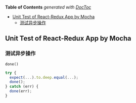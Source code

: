 <!-- START doctoc generated TOC please keep comment here to allow auto update -->
<!-- DON'T EDIT THIS SECTION, INSTEAD RE-RUN doctoc TO UPDATE -->
**Table of Contents**  *generated with [DocToc](https://github.com/thlorenz/doctoc)*

- [Unit Test of React-Redux App by Mocha](#unit-test-of-react-redux-app-by-mocha)
  - [测试异步操作](#%E6%B5%8B%E8%AF%95%E5%BC%82%E6%AD%A5%E6%93%8D%E4%BD%9C)

<!-- END doctoc generated TOC please keep comment here to allow auto update -->

## Unit Test of React-Redux App by Mocha

### 测试异步操作

`done()`

```js
try {
  expect(...).to.deep.equal(...);
  done();
} catch (err) {
  done(err);
}
```
